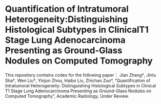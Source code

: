 # Quantification of Intratumoral Heterogeneity:Distinguishing Histological Subtypes in ClinicalT1 Stage Lung Adenocarcinoma Presenting as Ground-Glass Nodules on Computed Tomography

This repository contains codes for the following paper：
Jian Zhang†, Jinlu Sha†, Wen Liu†, Yinjun Zhou, Haibo Liu, Zhichao Zuo*, “Quantification of Intratumoral Heterogeneity: Distinguishing Histological Subtypes in Clinical T1 Stage Lung Adenocarcinoma Presenting as Ground-Glass Nodules on Computed Tomography”, Academic Radiology, Under Review.
